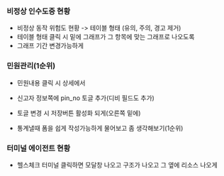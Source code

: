 
### 비정상 인수도증 현황
- 비정상 동작 위험도 현황 -> 테이블 형태 (유의, 주의, 경고 제거)
- 테이블 형태 클릭 시 밑에 그래프가 그 항목에 맞는 그래프로 나오도록
- 그래프 기간 변경가능하게

### 민원관리(1순위)
- 민원내용 클릭 시 상세에서
- 신고자 정보쪽에 pin_no 토글 추가(디비 필드도 추가)
- 토글 변경 시 저장버튼 활성화 되게(오른쪽 밑에)

- 통계낼때 폼을 쉽게 작성가능하게 물어보고 좀 생각해보기(1순위)

### 터미널 에이전트 현황
- 헬스체크 터미널 클릭하면 모달창 나오고 구조가 나오고 그 옆에 리소스 나오게